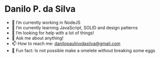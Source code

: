 # Danilo P. da Silva

<!--
**danilopaulinodasilva/danilopaulinodasilva** is a ✨ _special_ ✨ repository because its `README.md` (this file) appears on your GitHub profile. -->

-  🔭  I’m currently working in NodeJS
-  🌱  I’m currently learning JavaScript, SOLID and design patterns
-  🤔  I’m looking for help with a lot of things!
-  💬  Ask me about anything!
-  📫  How to reach me: danilopaulinodasilva@gmail.com
-  💩  Fun fact: Is not possible make a omelete without breaking some eggs
